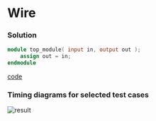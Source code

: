 # Wire

### Solution
```Verilog
module top_module( input in, output out );
	assign out = in;
endmodule
```
[code](3.v)

### Timing diagrams for selected test cases
![result]()
